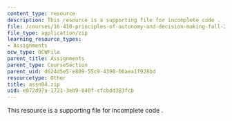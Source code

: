 ```yaml
---
content_type: resource
description: This resource is a supporting file for incomplete code .
file: /courses/16-410-principles-of-autonomy-and-decision-making-fall-2010/e072d97a17213eb9840fcfcbdd383fcb_assn04.zip
file_type: application/zip
learning_resource_types:
- Assignments
ocw_type: OCWFile
parent_title: Assignments
parent_type: CourseSection
parent_uid: d624d5e5-e809-55c9-4390-06aea1f928bd
resourcetype: Other
title: assn04.zip
uid: e072d97a-1721-3eb9-840f-cfcbdd383fcb
---
```

This resource is a supporting file for incomplete code .

